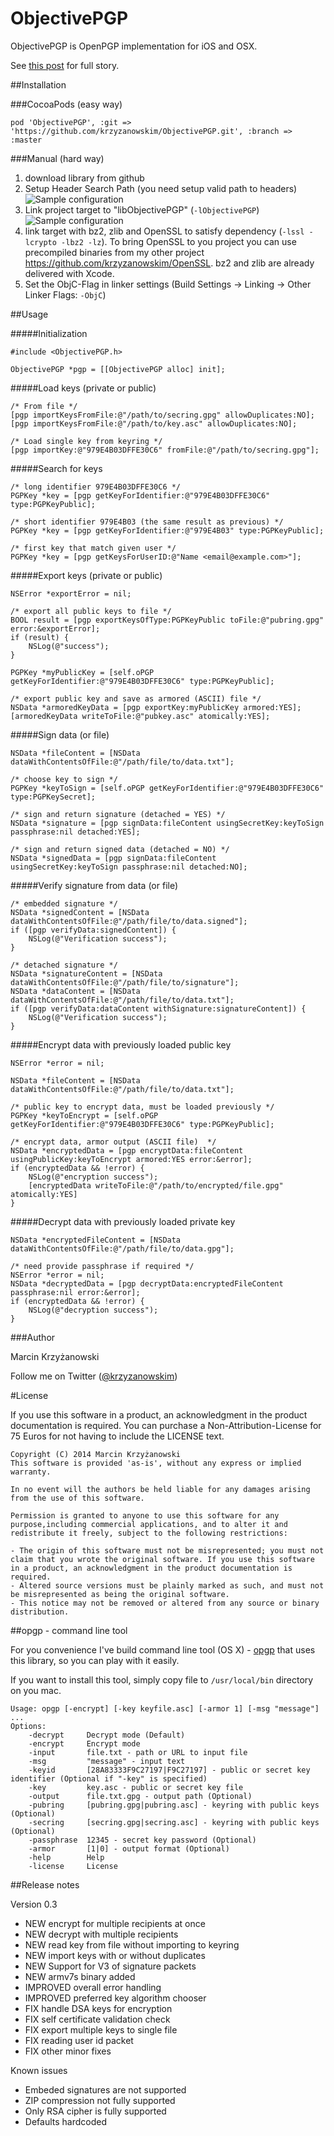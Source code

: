 ObjectivePGP
============

ObjectivePGP is OpenPGP implementation for iOS and OSX.

See [this post](https://medium.com/@krzyzanowskim/short-story-about-openpgp-for-ios-and-os-x-objectivepgp-9994547d4bea) for full story.

##Installation

###CocoaPods (easy way)

	pod 'ObjectivePGP', :git => 'https://github.com/krzyzanowskim/ObjectivePGP.git', :branch => :master

###Manual (hard way)

1. download library from github
2. Setup Header Search Path (you need setup valid path to headers)
![Sample configuration](http://cl.ly/image/153n3S2H0W2S/objectivepgp-set-headers.png)
3. Link project target to "libObjectivePGP" (`-lObjectivePGP`)
![Sample configuration](http://cl.ly/image/1z2s1O1h0c0F/objectivepgp-link-to-library.png)
4. link target with bz2, zlib and OpenSSL to satisfy dependency (`-lssl -lcrypto -lbz2 -lz`). To bring OpenSSL to you project you can use precompiled binaries from my other project https://github.com/krzyzanowskim/OpenSSL. bz2 and zlib are already delivered with Xcode.
5. Set the ObjC-Flag in linker settings (Build Settings -> Linking -> Other Linker Flags: `-ObjC`)

##Usage

#####Initialization

	#include <ObjectivePGP.h>
	
	ObjectivePGP *pgp = [[ObjectivePGP alloc] init];
	
#####Load keys (private or public)

	/* From file */
	[pgp importKeysFromFile:@"/path/to/secring.gpg" allowDuplicates:NO];
	[pgp importKeysFromFile:@"/path/to/key.asc" allowDuplicates:NO];
	
	/* Load single key from keyring */
	[pgp importKey:@"979E4B03DFFE30C6" fromFile:@"/path/to/secring.gpg"];
	
#####Search for keys

	/* long identifier 979E4B03DFFE30C6 */
	PGPKey *key = [pgp getKeyForIdentifier:@"979E4B03DFFE30C6" type:PGPKeyPublic];
	
	/* short identifier 979E4B03 (the same result as previous) */
	PGPKey *key = [pgp getKeyForIdentifier:@"979E4B03" type:PGPKeyPublic];
	
	/* first key that match given user */
	PGPKey *key = [pgp getKeysForUserID:@"Name <email@example.com>"];
	
#####Export keys (private or public)

	NSError *exportError = nil;
	
	/* export all public keys to file */
	BOOL result = [pgp exportKeysOfType:PGPKeyPublic toFile:@"pubring.gpg" error:&exportError];
	if (result) {
		NSLog(@"success");
	}
	
	PGPKey *myPublicKey = [self.oPGP getKeyForIdentifier:@"979E4B03DFFE30C6" type:PGPKeyPublic];
	
	/* export public key and save as armored (ASCII) file */
	NSData *armoredKeyData = [pgp exportKey:myPublicKey armored:YES];
	[armoredKeyData writeToFile:@"pubkey.asc" atomically:YES];

#####Sign data (or file)

	NSData *fileContent = [NSData dataWithContentsOfFile:@"/path/file/to/data.txt"];

	/* choose key to sign */
	PGPKey *keyToSign = [self.oPGP getKeyForIdentifier:@"979E4B03DFFE30C6" type:PGPKeySecret];

	/* sign and return signature (detached = YES) */
	NSData *signature = [pgp signData:fileContent usingSecretKey:keyToSign passphrase:nil detached:YES];

	/* sign and return signed data (detached = NO) */
	NSData *signedData = [pgp signData:fileContent usingSecretKey:keyToSign passphrase:nil detached:NO];
	
#####Verify signature from data (or file)

	/* embedded signature */
	NSData *signedContent = [NSData dataWithContentsOfFile:@"/path/file/to/data.signed"];
	if ([pgp verifyData:signedContent]) {
		NSLog(@"Verification success");
	}
	
	/* detached signature */
	NSData *signatureContent = [NSData dataWithContentsOfFile:@"/path/file/to/signature"];
	NSData *dataContent = [NSData dataWithContentsOfFile:@"/path/file/to/data.txt"];
	if ([pgp verifyData:dataContent withSignature:signatureContent]) {
		NSLog(@"Verification success");
	}
	
#####Encrypt data with previously loaded public key

    NSError *error = nil;

	NSData *fileContent = [NSData dataWithContentsOfFile:@"/path/file/to/data.txt"];
    
	/* public key to encrypt data, must be loaded previously */
	PGPKey *keyToEncrypt = [self.oPGP getKeyForIdentifier:@"979E4B03DFFE30C6" type:PGPKeyPublic];

	/* encrypt data, armor output (ASCII file)  */
	NSData *encryptedData = [pgp encryptData:fileContent usingPublicKey:keyToEncrypt armored:YES error:&error];
	if (encryptedData && !error) {
		NSLog(@"encryption success");
		[encryptedData writeToFile:@"/path/to/encrypted/file.gpg" atomically:YES]
	}


#####Decrypt data with previously loaded private key
    
	NSData *encryptedFileContent = [NSData dataWithContentsOfFile:@"/path/file/to/data.gpg"];
	
	/* need provide passphrase if required */
    NSError *error = nil;
	NSData *decryptedData = [pgp decryptData:encryptedFileContent passphrase:nil error:&error];
	if (encryptedData && !error) {
		NSLog(@"decryption success");
	}

###Author

Marcin Krzyżanowski

Follow me on Twitter ([@krzyzanowskim](http://twitter.com/krzyzanowskim))

#License

If you use this software in a product, an acknowledgment in the product documentation is required. You can purchase a Non-Attribution-License for 75 Euros for not having to include the LICENSE text.

```
Copyright (C) 2014 Marcin Krzyżanowski
This software is provided 'as-is', without any express or implied warranty. 

In no event will the authors be held liable for any damages arising from the use of this software. 

Permission is granted to anyone to use this software for any purpose,including commercial applications, and to alter it and redistribute it freely, subject to the following restrictions:

- The origin of this software must not be misrepresented; you must not claim that you wrote the original software. If you use this software in a product, an acknowledgment in the product documentation is required.
- Altered source versions must be plainly marked as such, and must not be misrepresented as being the original software.
- This notice may not be removed or altered from any source or binary distribution.
```

##opgp - command line tool

For you convenience I've build command line tool (OS X) - [opgp](https://github.com/krzyzanowskim/ObjectivePGP/blob/master/usr/local/bin/opgp) that uses this library, so you can play with it easily.

If you want to install this tool, simply copy file to `/usr/local/bin` directory on you mac.

	Usage: opgp [-encrypt] [-key keyfile.asc] [-armor 1] [-msg "message"] ...
	Options:
		-decrypt     Decrypt mode (Default)
		-encrypt     Encrypt mode 
		-input       file.txt - path or URL to input file
		-msg         "message" - input text
		-keyid       [28A83333F9C27197|F9C27197] - public or secret key identifier (Optional if "-key" is specified)
		-key         key.asc - public or secret key file
		-output      file.txt.gpg - output path (Optional)
		-pubring     [pubring.gpg|pubring.asc] - keyring with public keys (Optional)
		-secring     [secring.gpg|secring.asc] - keyring with public keys (Optional)
		-passphrase  12345 - secret key password (Optional)
		-armor       [1|0] - output format (Optional)
		-help        Help
		-license     License

##Release notes

Version 0.3

- NEW encrypt for multiple recipients at once
- NEW decrypt with multiple recipients
- NEW read key from file without importing to keyring
- NEW import keys with or without duplicates
- NEW Support for V3 of signature packets
- NEW armv7s binary added
- IMPROVED overall error handling
- IMPROVED preferred key algorithm chooser
- FIX handle DSA keys for encryption
- FIX self certificate validation check
- FIX export multiple keys to single file
- FIX reading user id packet
- FIX other minor fixes

Known issues

- Embeded signatures are not supported
- ZIP compression not fully supported
- Only RSA cipher is fully supported
- Defaults hardcoded
